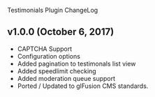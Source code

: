 Testimonials Plugin ChangeLog

## v1.0.0 (October 6, 2017)
  - CAPTCHA Support
  - Configuration options
  - Added pagination to testimonals list view
  - Added speedlimit checking
  - Added moderation queue support
  - Ported / Updated to glFusion CMS standards.
